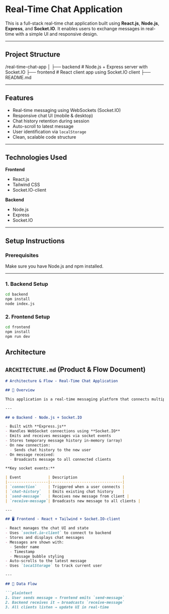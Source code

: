 # Real-Time Chat Application

This is a full-stack real-time chat application built using **React.js**, **Node.js**, **Express**, and **Socket.IO**. It enables users to exchange messages in real-time with a simple UI and responsive design.

---

## Project Structure

/real-time-chat-app 
│
├── backend # Node.js + Express server with Socket.IO 
├── frontend # React client app using Socket.IO client 
├── README.md 



---

## Features

- Real-time messaging using WebSockets (Socket.IO)
- Responsive chat UI (mobile & desktop)
- Chat history retention during session
- Auto-scroll to latest message
- User identification via `localStorage`
- Clean, scalable code structure

---

## Technologies Used

**Frontend**
- React.js
- Tailwind CSS
- Socket.IO-client

**Backend**
- Node.js
- Express
- Socket.IO

---

## Setup Instructions

### Prerequisites
Make sure you have Node.js and npm installed.

---

### 1. Backend Setup

```bash
cd backend
npm install
node index.js
```

### 2. Frontend Setup

```bash
cd frontend
npm install
npm run dev
```

## Architecture

## `ARCHITECTURE.md` (Product & Flow Document)

```md
# Architecture & Flow - Real-Time Chat Application

## 🧩 Overview

This application is a real-time messaging platform that connects multiple users and allows them to communicate instantly. It is built with a modular full-stack setup using WebSockets to achieve live message delivery.

---

## ⚙️ Backend - Node.js + Socket.IO

- Built with **Express.js**
- Handles WebSocket connections using **Socket.IO**
- Emits and receives messages via socket events
- Stores temporary message history in-memory (array)
- On new connection:
  - Sends chat history to the new user
- On message received:
  - Broadcasts message to all connected clients

**Key socket events:**

| Event            | Description                    |
|------------------|--------------------------------|
| `connection`     | Triggered when a user connects |
| `chat-history`   | Emits existing chat history    |
| `send-message`   | Receives new message from client |
| `receive-message`| Broadcasts new message to all clients |

---

## 🖥️ Frontend - React + Tailwind + Socket.IO-client

- React manages the chat UI and state
- Uses `socket.io-client` to connect to backend
- Stores and displays chat messages
- Messages are shown with:
  - Sender name
  - Timestamp
  - Message bubble styling
- Auto-scrolls to the latest message
- Uses `localStorage` to track current user

---

## 🔁 Data Flow

```plaintext
1. User sends message → frontend emits `send-message`
2. Backend receives it → broadcasts `receive-message`
3. All clients listen → update UI in real-time
```
